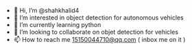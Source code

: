 - 👋 Hi, I’m @shahkhalid4
- 👀 I’m interested in object detection for autonomous vehicles 
- 🌱 I’m currently learning python
- 💞️ I’m looking to collaborate on objet detection for vehicles 
- 📫 How to reach me 15150044710@qq.com ( inbox me on it )

<!---
shahkhalid4/shahkhalid4 is a ✨ special ✨ repository because its `README.md` (this file) appears on your GitHub profile.
You can click the Preview link to take a look at your changes.
--->
